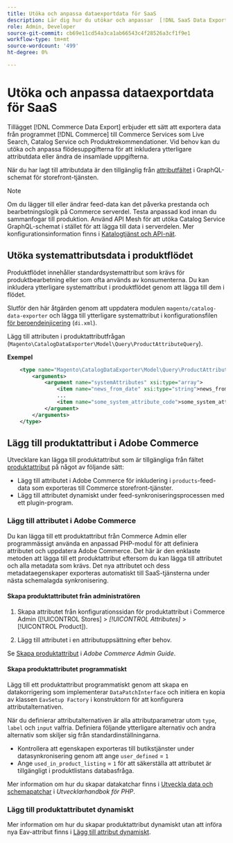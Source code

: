 ```yaml
---
title: Utöka och anpassa dataexportdata för SaaS
description: Lär dig hur du utökar och anpassar  [!DNL SaaS Data Export] feed-data.
role: Admin, Developer
source-git-commit: cb69e11cd54a3ca1ab66543c4f28526a3cf1f9e1
workflow-type: tm+mt
source-wordcount: '499'
ht-degree: 0%

---
```


# Utöka och anpassa dataexportdata för SaaS

Tillägget [!DNL Commerce Data Export] erbjuder ett sätt att exportera data från programmet [!DNL Commerce] till Commerce Services som Live Search, Catalog Service och Produktrekommendationer. Vid behov kan du utöka och anpassa flödesuppgifterna för att inkludera ytterligare attributdata eller ändra de insamlade uppgifterna.

När du har lagt till attributdata är den tillgänglig från [attributfältet](https://developer.adobe.com/commerce/services/graphql/catalog-service/products/#productviewattribute-type) i GraphQL-schemat för storefront-tjänsten.

>[!NOTE]
>
>Om du lägger till eller ändrar feed-data kan det påverka prestanda och bearbetningslogik på Commerce serverdel. Testa anpassad kod innan du sammanfogar till produktion. Använd API Mesh för att utöka Catalog Service GraphQL-schemat i stället för att lägga till data i serverdelen. Mer konfigurationsinformation finns i [Katalogtjänst och API-nät](../catalog-service/mesh.md).

## Utöka systemattributsdata i produktflödet

Produktflödet innehåller standardsystemattribut som krävs för produktbearbetning eller som ofta används av konsumenterna. Du kan inkludera ytterligare systemattribut i produktflödet genom att lägga till dem i flödet.

Slutför den här åtgärden genom att uppdatera modulen `magento/catalog-data-exporter` och lägga till ytterligare systemattribut i konfigurationsfilen [för beroendeinjicering](https://developer.adobe.com/commerce/php/development/build/dependency-injection-file/) (`di.xml`).

Lägg till attributen i produktattributfrågan (`Magento\CatalogDataExporter\Model\Query\ProductAttributeQuery`).

**Exempel**

```xml
    <type name="Magento\CatalogDataExporter\Model\Query\ProductAttributeQuery">
        <arguments>
            <argument name="systemAttributes" xsi:type="array">
                <item name="news_from_date" xsi:type="string">news_from_date</item>
                ...
                <item name="some_system_attribute_code">some_system_attribute_code</item>
            </argument>
        </arguments>
    </type>
```

## Lägg till produktattribut i Adobe Commerce

Utvecklare kan lägga till produktattribut som är tillgängliga från fältet [produktattribut](https://developer.adobe.com/commerce/services/graphql/catalog-service/products/#output-fields) på något av följande sätt:

- Lägg till attributet i Adobe Commerce för inkludering i `products`-feed-data som exporteras till Commerce storefront-tjänster.
- Lägg till attributet dynamiskt under feed-synkroniseringsprocessen med ett plugin-program.

### Lägg till attributet i Adobe Commerce

Du kan lägga till ett produktattribut från Commerce Admin eller programmässigt använda en anpassad PHP-modul för att definiera attributet och uppdatera Adobe Commerce. Det här är den enklaste metoden att lägga till ett produktattribut eftersom du kan lägga till attributet och alla metadata som krävs. Det nya attributet och dess metadataegenskaper exporteras automatiskt till SaaS-tjänsterna under nästa schemalagda synkronisering.

#### Skapa produktattributet från administratören

1. Skapa attributet från konfigurationssidan för produktattribut i Commerce Admin ([!UICONTROL Stores] > *[!UICONTROL Attributes]* > [!UICONTROL Product]).

1. Lägg till attributet i en attributuppsättning efter behov.

Se [Skapa produktattribut](https://experienceleague.adobe.com/sv/docs/commerce-admin/catalog/product-attributes/create/attribute-product-create) i *Adobe Commerce Admin Guide*.

#### Skapa produktattributet programmatiskt

Lägg till ett produktattribut programmatiskt genom att skapa en datakorrigering som implementerar `DataPatchInterface` och initiera en kopia av klassen `EavSetup Factory` i konstruktorn för att konfigurera attributalternativen.

När du definierar attributalternativen är alla attributparametrar utom `type`, `label` och `input` valfria. Definiera följande ytterligare alternativ och andra alternativ som skiljer sig från standardinställningarna.

- Kontrollera att egenskapen exporteras till butikstjänster under datasynkronisering genom att ange `user_defined` = `1`
- Ange `used_in_product_listing` = `1` för att säkerställa att attributet är tillgängligt i produktlistans databasfråga.

Mer information om hur du skapar datakatchar finns i [Utveckla data och schemapatchar](https://developer.adobe.com/commerce/php/development/components/declarative-schema/patches/) i *Utvecklarhandbok för PHP*.

### Lägg till produktattributet dynamiskt

Mer information om hur du skapar produktattribut dynamiskt utan att införa nya Eav-attribut finns i [Lägg till attribut dynamiskt](add-attribute-dynamically.md).
